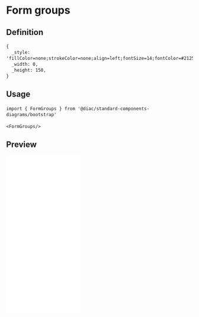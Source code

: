 # Form groups

## Definition

```
{
  _style: 'fillColor=none;strokeColor=none;align=left;fontSize=14;fontColor=#212529;',
  _width: 0,
  _height: 150,
}
```

## Usage

```
import { FormGroups } from '@diac/standard-components-diagrams/bootstrap'

<FormGroups/>
```

## Preview

<img src="./form-groups.png" width="200"/>
